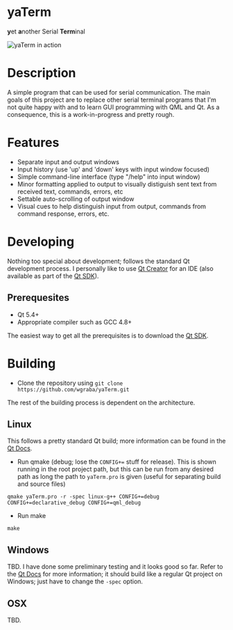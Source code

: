 yaTerm
======

**y**et **a**nother Serial **Term**inal

![yaTerm in action](https://lh5.googleusercontent.com/--n2aL0gl-c8/VLS7xyBjxdI/AAAAAAAAD6I/FvWe_ZCznVk/w656-h534-no/yaTerm_screenshot3.png)

Description
===========

A simple program that can be used for serial communication. The main goals of this 
project are to replace other serial terminal programs that I'm not quite happy 
with and to learn GUI programming with QML and Qt. As a consequence, this
is a work-in-progress and pretty rough.

Features
========

* Separate input and output windows
* Input history (use 'up' and 'down' keys with input window focused)
* Simple command-line interface (type "/help" into input window)
* Minor formatting applied to output to visually distiguish sent text from received text, commands, errors, etc
* Settable auto-scrolling of output window
* Visual cues to help distinguish input from output, commands from command response, errors, etc.


Developing
==========

Nothing too special about development; follows the standard Qt development process. I personally like to use [Qt Creator](http://qt-project.org/wiki/Category:Tools::QtCreator) for an IDE (also available as part of the [Qt SDK](http://qt-project.org/downloads)).

Prerequesites
-------------

* Qt 5.4+
* Appropriate compiler such as GCC 4.8+

The easiest way to get all the prerequisites is to download the [Qt SDK](http://qt-project.org/downloads).


Building
========

* Clone the repository using `git clone https://github.com/wgraba/yaTerm.git`

The rest of the building process is dependent on the architecture.

Linux
-----

This follows a pretty standard Qt build; more information can be found in the [Qt Docs](http://qt-project.org/doc/).

* Run qmake (debug; lose the `CONFIG+=` stuff for release). This is shown running in the root project path, but this can be run from any desired path as long the path to `yaTerm.pro` is given (useful for separating build and source files)

```
qmake yaTerm.pro -r -spec linux-g++ CONFIG+=debug CONFIG+=declarative_debug CONFIG+=qml_debug
```

* Run make

```
make
```

Windows
-------

TBD. I have done some preliminary testing and it looks good so far. Refer to the [Qt Docs](http://qt-project.org/doc/) for more information; it should build like a regular Qt project on Windows; just have to change the `-spec` option.

OSX
---

TBD.
